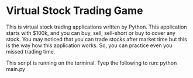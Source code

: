 # Virtual Stock Trading Game
This is virtual stock trading applications written by Python. This application starts with $100k, and you can buy, sell, sell-short or buy to cover any stock. You may noticed that you can trade stocks after market time but this is the way how this application works. So, you can practice even you missed trading time. 

This script is running on the terminal. Tyep the following to run: python main.py
